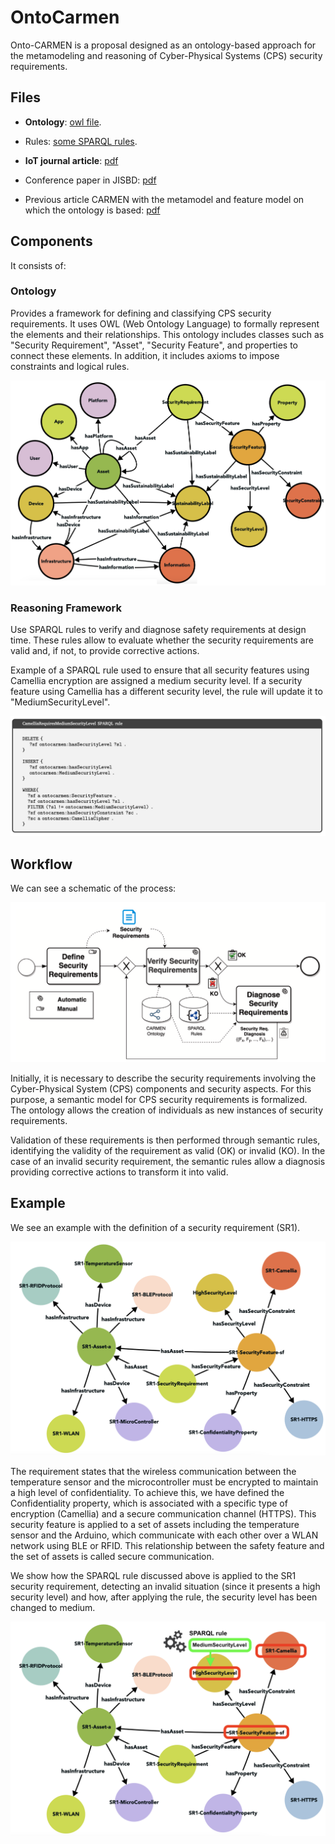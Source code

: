 # OntoCarmen

Onto-CARMEN is a proposal designed as an ontology-based approach for the metamodeling and reasoning of Cyber-Physical Systems (CPS) security requirements.


## Files

- **Ontology**: [owl file](Ontology/OntoCarmen.owx).
- Rules: [some SPARQL rules](Ontology/Queries%20SPARQL.md).

- **IoT journal article**: [pdf](/Papers/IoT%20202023%20-%20OntoCarmen.pdf)
- Conference paper in JISBD: [pdf](/Papers/JISBD%202023%20-%20OntoCarmen.pdf)
- Previous article CARMEN with the metamodel and feature model on which the ontology is based: [pdf](/Papers/CI%20202021%20-%2020Carmen.pdf)


## Components

It consists of:

### Ontology

Provides a framework for defining and classifying CPS security requirements. It uses OWL (Web Ontology Language) to formally represent the elements and their relationships. This ontology includes classes such as "Security Requirement", "Asset", "Security Feature", and properties to connect these elements. In addition, it includes axioms to impose constraints and logical rules.

![](img/ontology.png)



### Reasoning Framework

Use SPARQL rules to verify and diagnose safety requirements at design time. These rules allow to evaluate whether the security requirements are valid and, if not, to provide corrective actions.

Example of a SPARQL rule used to ensure that all security features using Camellia encryption are assigned a medium security level. If a security feature using Camellia has a different security level, the rule will update it to "MediumSecurityLevel".

![](img/rule.png)



## Workflow 

We can see a schematic of the process:

![](img/process.png)

Initially, it is necessary to describe the security requirements involving the Cyber-Physical System (CPS) components and security aspects. For this purpose, a semantic model for CPS security requirements is formalized. The ontology allows the creation of individuals as new instances of security requirements.

Validation of these requirements is then performed through semantic rules, identifying the validity of the requirement as valid (OK) or invalid (KO). In the case of an invalid security requirement, the semantic rules allow a diagnosis providing corrective actions to transform it into valid.




## Example 

We see an example with the definition of a security requirement (SR1).

![](img/SR1.png)

The requirement states that the wireless communication between the temperature sensor and the microcontroller must be encrypted to maintain a high level of confidentiality. To achieve this, we have defined the Confidentiality property, which is associated with a specific type of encryption (Camellia) and a secure communication channel (HTTPS). This security feature is applied to a set of assets including the temperature sensor and the Arduino, which communicate with each other over a WLAN network using BLE or RFID. This relationship between the safety feature and the set of assets is called secure communication.

We show how the SPARQL rule discussed above is applied to the SR1 security requirement, detecting an invalid situation (since it presents a high security level) and how, after applying the rule, the security level has been changed to medium.

![](img/ruleapplication.png)


